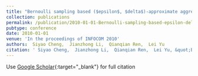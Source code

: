 ```yaml
---
title: "Bernoulli sampling based ($epsilon$, $delta$)-approximate aggregation in large-scale sensor networks"
collection: publications
permalink: /publication/2010-01-01-Bernoulli-sampling-based-epsilon-delta-approximate-aggregation-in-large-scale-sensor-networks
pubtype: conference
date: 2010-01-01
venue: 'In the proceedings of INFOCOM 2010'
authors:  Siyao Cheng,  Jianzhong Li,  Qianqian Ren,  Lei Yu
citation: ' Siyao Cheng,  Jianzhong Li,  Qianqian Ren,  Lei Yu, &quot;Bernoulli sampling based ($epsilon$, $delta$)-approximate aggregation in large-scale sensor networks.&quot; In the proceedings of INFOCOM 2010, 2010.'
---
```

Use [Google Scholar](https://scholar.google.com/scholar?q=Bernoulli+sampling+based+($epsilon$,+$delta$)+approximate+aggregation+in+large+scale+sensor+networks){:target="_blank"} for full citation